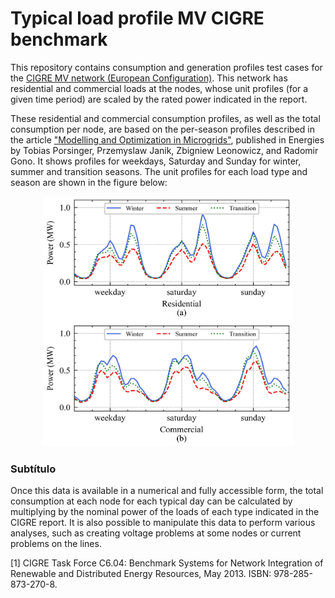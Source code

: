 # Typical load profile MV CIGRE benchmark

This repository contains consumption and generation profiles test cases for the [CIGRE MV network (European Configuration)](https://www.e-cigre.org/publications/detail/575-benchmark-systems-for-network-integration-of-renewable-and-distributed-energy-resources.html). This network has residential and commercial loads at the nodes, whose unit profiles (for a given time period) are scaled by the rated power indicated in the report.

These residential and commercial consumption profiles, as well as the total consumption per node, are based on the per-season profiles described in the article ["Modelling and Optimization in Microgrids"](https://www.mdpi.com/1996-1073/10/4/523), published in Energies by Tobias Porsinger, Przemyslaw Janik, Zbigniew Leonowicz, and Radomir Gono. It shows profiles for weekdays, Saturday and Sunday for winter, summer and transition seasons. The unit profiles for each load type and season are shown in the figure below:


<p align="center" width="100%">
    <img src="https://github.com/CarlosGS20/Typical-load-profile-MV-CIGRE-benchmark/blob/main/Profiles_consumption_disaggregation.jpg" width="400" height="400">
</p>


### Subtítulo

Once this data is available in a numerical and fully accessible form, the total consumption at each node for each typical day can be calculated by multiplying by the nominal power of the loads of each type indicated in the CIGRE report. It is also possible to manipulate this data to perform various analyses, such as creating voltage problems at some nodes or current problems on the lines. 

[1] CIGRE Task Force C6.04: Benchmark Systems for Network Integration of Renewable and Distributed Energy Resources, May 2013. ISBN: 978-285-873-270-8.

